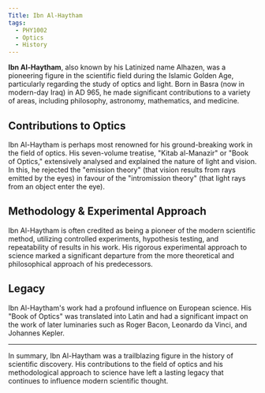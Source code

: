 ```yaml
---
Title: Ibn Al-Haytham
tags:
  - PHY1002
  - Optics
  - History
---
```


**Ibn Al-Haytham**, also known by his Latinized name Alhazen, was a pioneering figure in the scientific field during the Islamic Golden Age, particularly regarding the study of optics and light. Born in Basra (now in modern-day Iraq) in AD 965, he made significant contributions to a variety of areas, including philosophy, astronomy, mathematics, and medicine.

## Contributions to Optics

Ibn Al-Haytham is perhaps most renowned for his ground-breaking work in the field of optics. His seven-volume treatise, "Kitab al-Manazir" or "Book of Optics," extensively analysed and explained the nature of light and vision. In this, he rejected the "emission theory" (that vision results from rays emitted by the eyes) in favour of the "intromission theory" (that light rays from an object enter the eye).

## Methodology & Experimental Approach

Ibn Al-Haytham is often credited as being a pioneer of the modern scientific method, utilizing controlled experiments, hypothesis testing, and repeatability of results in his work. His rigorous experimental approach to science marked a significant departure from the more theoretical and philosophical approach of his predecessors.

## Legacy

Ibn Al-Haytham's work had a profound influence on European science. His "Book of Optics" was translated into Latin and had a significant impact on the work of later luminaries such as Roger Bacon, Leonardo da Vinci, and Johannes Kepler.

---

In summary, Ibn Al-Haytham was a trailblazing figure in the history of scientific discovery. His contributions to the field of optics and his methodological approach to science have left a lasting legacy that continues to influence modern scientific thought.